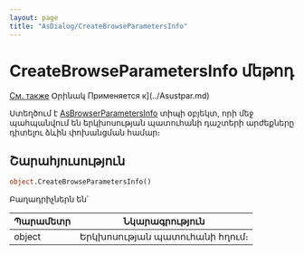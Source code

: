 ```yaml
---
layout: page
title: "AsDialog/CreateBrowseParametersInfo"
---
```


# CreateBrowseParametersInfo մեթոդ

[См. также](../ASVIEW/BrowseParametersInfo.md) Օրինակ Применяется к](../Asustpar.md)

Ստեղծում է [AsBrowserParametersInfo](AsBrowserParametersInfo.html) տիպի օբյեկտ, որի մեջ պահպանվում են երկխոսության պատուհանի դաշտերի արժեքները դիտելու ձևին փոխանցման համար։

## Շարահյուսություն

``` vb
object.CreateBrowseParametersInfo()
```

Բաղադրիչներն են՝


| Պարամետր | Նկարագրություն |
|--|--|
| object | Երկխոսության պատուհանի հղում։ |


